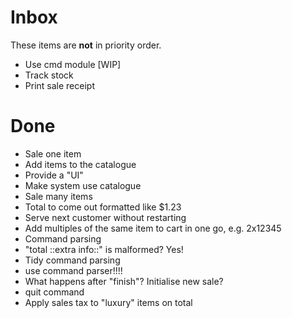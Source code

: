 # Inbox

These items are __not__ in priority order.

- Use cmd module [WIP]
- Track stock
- Print sale receipt
  
# Done
- Sale one item
- Add items to the catalogue
- Provide a "UI"
- Make system use catalogue
- Sale many items
- Total to come out formatted like $1.23
- Serve next customer without restarting
- Add multiples of the same item to cart in one go, e.g. 2x12345
- Command parsing 
- "total ::extra info::" is malformed? Yes!
- Tidy command parsing
- use command parser!!!!
- What happens after "finish"? Initialise new sale?
- quit command
- Apply sales tax to "luxury" items on total
